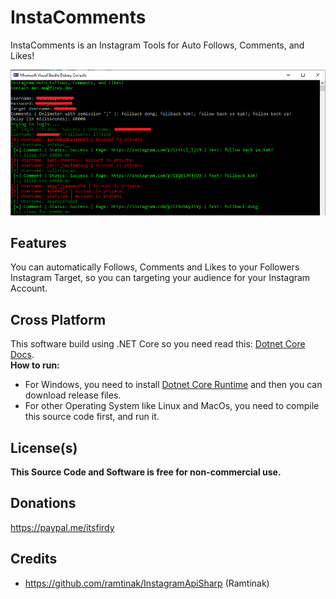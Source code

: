 # InstaComments
InstaComments is an Instagram Tools for Auto Follows, Comments, and Likes!

![Screenshoot](Images/Screenshoot.png)

## Features
You can automatically Follows, Comments and Likes to your Followers Instagram Target, so you can targeting your audience for your Instagram Account.

## Cross Platform
This software build using .NET Core so you need read this: [Dotnet Core Docs](https://docs.microsoft.com/en-us/dotnet/core/deploying/).<br>
<b>How to run:</b><br>
- For Windows, you need to install [Dotnet Core Runtime](https://dotnet.microsoft.com/download/dotnet-core/current/runtime) and then you can download release files.<br>
- For other Operating System like Linux and MacOs, you need to compile this source code first, and run it.

## License(s)
<b>This Source Code and Software is free for non-commercial use.</b>

## Donations
https://paypal.me/itsfirdy

## Credits
- https://github.com/ramtinak/InstagramApiSharp (Ramtinak)
